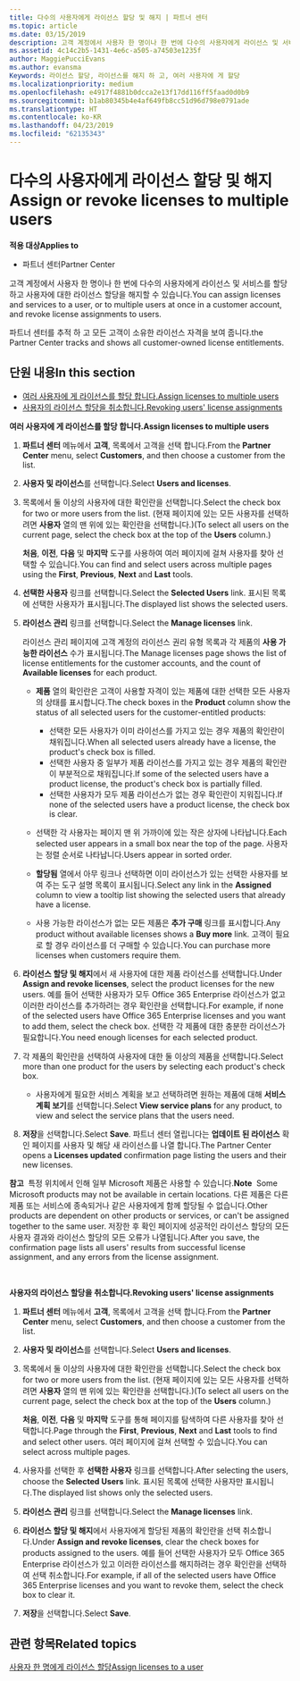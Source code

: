 ```yaml
---
title: 다수의 사용자에게 라이선스 할당 및 해지 | 파트너 센터
ms.topic: article
ms.date: 03/15/2019
description: 고객 계정에서 사용자 한 명이나 한 번에 다수의 사용자에게 라이선스 및 서비스를 할당하고 사용자에 대한 라이선스 할당을 해지할 수 있습니다.
ms.assetid: 4c14c2b5-1431-4e6c-a505-a74503e1235f
author: MaggiePucciEvans
ms.author: evansma
Keywords: 라이선스 할당, 라이선스를 해지 하 고, 여러 사용자에 게 할당
ms.localizationpriority: medium
ms.openlocfilehash: e4917f4881b0dcca2e13f17dd116ff5faad0d0b9
ms.sourcegitcommit: b1ab80345b4e4af649fb8cc51d96d798e0791ade
ms.translationtype: HT
ms.contentlocale: ko-KR
ms.lasthandoff: 04/23/2019
ms.locfileid: "62135343"
---
```

# <a name="assign-or-revoke-licenses-to-multiple-users"></a><span data-ttu-id="3daec-104">다수의 사용자에게 라이선스 할당 및 해지</span><span class="sxs-lookup"><span data-stu-id="3daec-104">Assign or revoke licenses to multiple users</span></span>

<span data-ttu-id="3daec-105">**적용 대상**</span><span class="sxs-lookup"><span data-stu-id="3daec-105">**Applies to**</span></span>

-  <span data-ttu-id="3daec-106">파트너 센터</span><span class="sxs-lookup"><span data-stu-id="3daec-106">Partner Center</span></span>

<span data-ttu-id="3daec-107">고객 계정에서 사용자 한 명이나 한 번에 다수의 사용자에게 라이선스 및 서비스를 할당하고 사용자에 대한 라이선스 할당을 해지할 수 있습니다.</span><span class="sxs-lookup"><span data-stu-id="3daec-107">You can assign licenses and services to a user, or to multiple users at once in a customer account, and revoke license assignments to users.</span></span>

<span data-ttu-id="3daec-108">파트너 센터를 추적 하 고 모든 고객이 소유한 라이선스 자격을 보여 줍니다.</span><span class="sxs-lookup"><span data-stu-id="3daec-108">the Partner Center tracks and shows all customer-owned license entitlements.</span></span>

## <a name="in-this-section"></a><span data-ttu-id="3daec-109">단원 내용</span><span class="sxs-lookup"><span data-stu-id="3daec-109">In this section</span></span>


-   [<span data-ttu-id="3daec-110">여러 사용자에 게 라이선스를 할당 합니다.</span><span class="sxs-lookup"><span data-stu-id="3daec-110">Assign licenses to multiple users</span></span>](#assign-licenses-to-groups)
-   [<span data-ttu-id="3daec-111">사용자의 라이선스 할당을 취소합니다.</span><span class="sxs-lookup"><span data-stu-id="3daec-111">Revoking users' license assignments</span></span>](#revoking-licenses)

<a href="" id="assign-licenses-to-groups"></a>
<span data-ttu-id="3daec-112">**여러 사용자에 게 라이선스를 할당 합니다.**</span><span class="sxs-lookup"><span data-stu-id="3daec-112">**Assign licenses to multiple users**</span></span>

1.  <span data-ttu-id="3daec-113">**파트너 센터** 메뉴에서 **고객**, 목록에서 고객을 선택 합니다.</span><span class="sxs-lookup"><span data-stu-id="3daec-113">From the **Partner Center** menu, select **Customers**, and then choose a customer from the list.</span></span>
2.  <span data-ttu-id="3daec-114">**사용자 및 라이선스**를 선택합니다.</span><span class="sxs-lookup"><span data-stu-id="3daec-114">Select **Users and licenses**.</span></span>
3.  <span data-ttu-id="3daec-115">목록에서 둘 이상의 사용자에 대한 확인란을 선택합니다.</span><span class="sxs-lookup"><span data-stu-id="3daec-115">Select the check box for two or more users from the list.</span></span> <span data-ttu-id="3daec-116">(현재 페이지에 있는 모든 사용자를 선택하려면 **사용자** 열의 맨 위에 있는 확인란을 선택합니다.)</span><span class="sxs-lookup"><span data-stu-id="3daec-116">(To select all users on the current page, select the check box at the top of the **Users** column.)</span></span>

    <span data-ttu-id="3daec-117">**처음**, **이전**, **다음** 및 **마지막** 도구를 사용하여 여러 페이지에 걸쳐 사용자를 찾아 선택할 수 있습니다.</span><span class="sxs-lookup"><span data-stu-id="3daec-117">You can find and select users across multiple pages using the **First**, **Previous**, **Next** and **Last** tools.</span></span>

4.  <span data-ttu-id="3daec-118">**선택한 사용자** 링크를 선택합니다.</span><span class="sxs-lookup"><span data-stu-id="3daec-118">Select the **Selected Users** link.</span></span> <span data-ttu-id="3daec-119">표시된 목록에 선택한 사용자가 표시됩니다.</span><span class="sxs-lookup"><span data-stu-id="3daec-119">The displayed list shows the selected users.</span></span>
5.  <span data-ttu-id="3daec-120">**라이선스 관리** 링크를 선택합니다.</span><span class="sxs-lookup"><span data-stu-id="3daec-120">Select the **Manage licenses** link.</span></span>

    <span data-ttu-id="3daec-121">라이선스 관리 페이지에 고객 계정의 라이선스 권리 유형 목록과 각 제품의 **사용 가능한 라이선스** 수가 표시됩니다.</span><span class="sxs-lookup"><span data-stu-id="3daec-121">The Manage licenses page shows the list of license entitlements for the customer accounts, and the count of **Available licenses** for each product.</span></span>

    -   <span data-ttu-id="3daec-122">**제품** 열의 확인란은 고객이 사용할 자격이 있는 제품에 대한 선택한 모든 사용자의 상태를 표시합니다.</span><span class="sxs-lookup"><span data-stu-id="3daec-122">The check boxes in the **Product** column show the status of all selected users for the customer-entitled products:</span></span>

        -   <span data-ttu-id="3daec-123">선택한 모든 사용자가 이미 라이선스를 가지고 있는 경우 제품의 확인란이 채워집니다.</span><span class="sxs-lookup"><span data-stu-id="3daec-123">When all selected users already have a license, the product's check box is filled.</span></span>
        -   <span data-ttu-id="3daec-124">선택한 사용자 중 일부가 제품 라이선스를 가지고 있는 경우 제품의 확인란이 부분적으로 채워집니다.</span><span class="sxs-lookup"><span data-stu-id="3daec-124">If some of the selected users have a product license, the product's check box is partially filled.</span></span>
        -   <span data-ttu-id="3daec-125">선택한 사용자가 모두 제품 라이선스가 없는 경우 확인란이 지워집니다.</span><span class="sxs-lookup"><span data-stu-id="3daec-125">If none of the selected users have a product license, the check box is clear.</span></span>
    -   <span data-ttu-id="3daec-126">선택한 각 사용자는 페이지 맨 위 가까이에 있는 작은 상자에 나타납니다.</span><span class="sxs-lookup"><span data-stu-id="3daec-126">Each selected user appears in a small box near the top of the page.</span></span> <span data-ttu-id="3daec-127">사용자는 정렬 순서로 나타납니다.</span><span class="sxs-lookup"><span data-stu-id="3daec-127">Users appear in sorted order.</span></span>

    -   <span data-ttu-id="3daec-128">**할당됨** 열에서 아무 링크나 선택하면 이미 라이선스가 있는 선택한 사용자를 보여 주는 도구 설명 목록이 표시됩니다.</span><span class="sxs-lookup"><span data-stu-id="3daec-128">Select any link in the **Assigned** column to view a tooltip list showing the selected users that already have a license.</span></span>

    -   <span data-ttu-id="3daec-129">사용 가능한 라이선스가 없는 모든 제품은 **추가 구매** 링크를 표시합니다.</span><span class="sxs-lookup"><span data-stu-id="3daec-129">Any product without available licenses shows a **Buy more** link.</span></span> <span data-ttu-id="3daec-130">고객이 필요로 할 경우 라이선스를 더 구매할 수 있습니다.</span><span class="sxs-lookup"><span data-stu-id="3daec-130">You can purchase more licenses when customers require them.</span></span>

6.  <span data-ttu-id="3daec-131">**라이선스 할당 및 해지**에서 새 사용자에 대한 제품 라이선스를 선택합니다.</span><span class="sxs-lookup"><span data-stu-id="3daec-131">Under **Assign and revoke licenses**, select the product licenses for the new users.</span></span> <span data-ttu-id="3daec-132">예를 들어 선택한 사용자가 모두 Office 365 Enterprise 라이선스가 없고 이러한 라이선스를 추가하려는 경우 확인란을 선택합니다.</span><span class="sxs-lookup"><span data-stu-id="3daec-132">For example, if none of the selected users have Office 365 Enterprise licenses and you want to add them, select the check box.</span></span> <span data-ttu-id="3daec-133">선택한 각 제품에 대한 충분한 라이선스가 필요합니다.</span><span class="sxs-lookup"><span data-stu-id="3daec-133">You need enough licenses for each selected product.</span></span>
7.  <span data-ttu-id="3daec-134">각 제품의 확인란을 선택하여 사용자에 대한 둘 이상의 제품을 선택합니다.</span><span class="sxs-lookup"><span data-stu-id="3daec-134">Select more than one product for the users by selecting each product's check box.</span></span>
    -   <span data-ttu-id="3daec-135">사용자에게 필요한 서비스 계획을 보고 선택하려면 원하는 제품에 대해 **서비스 계획 보기**를 선택합니다.</span><span class="sxs-lookup"><span data-stu-id="3daec-135">Select **View service plans** for any product, to view and select the service plans that the users need.</span></span>

8.  <span data-ttu-id="3daec-136">**저장**을 선택합니다.</span><span class="sxs-lookup"><span data-stu-id="3daec-136">Select **Save**.</span></span> <span data-ttu-id="3daec-137">파트너 센터 열립니다는 **업데이트 된 라이선스** 확인 페이지를 사용자 및 해당 새 라이선스를 나열 합니다.</span><span class="sxs-lookup"><span data-stu-id="3daec-137">The Partner Center opens a **Licenses updated** confirmation page listing the users and their new licenses.</span></span>

<span data-ttu-id="3daec-138">**참고**  특정 위치에서 인해 일부 Microsoft 제품은 사용할 수 있습니다.</span><span class="sxs-lookup"><span data-stu-id="3daec-138">**Note**  Some Microsoft products may not be available in certain locations.</span></span> <span data-ttu-id="3daec-139">다른 제품은 다른 제품 또는 서비스에 종속되거나 같은 사용자에게 함께 할당될 수 없습니다.</span><span class="sxs-lookup"><span data-stu-id="3daec-139">Other products are dependent on other products or services, or can't be assigned together to the same user.</span></span> <span data-ttu-id="3daec-140">저장한 후 확인 페이지에 성공적인 라이선스 할당의 모든 사용자 결과와 라이선스 할당의 모든 오류가 나열됩니다.</span><span class="sxs-lookup"><span data-stu-id="3daec-140">After you save, the confirmation page lists all users' results from successful license assignment, and any errors from the license assignment.</span></span>

 

<a href="" id="revoking-licenses"></a>
<span data-ttu-id="3daec-141">**사용자의 라이선스 할당을 취소합니다.**</span><span class="sxs-lookup"><span data-stu-id="3daec-141">**Revoking users' license assignments**</span></span>

1.  <span data-ttu-id="3daec-142">**파트너 센터** 메뉴에서 **고객**, 목록에서 고객을 선택 합니다.</span><span class="sxs-lookup"><span data-stu-id="3daec-142">From the **Partner Center** menu, select **Customers**, and then choose a customer from the list.</span></span>
2.  <span data-ttu-id="3daec-143">**사용자 및 라이선스**를 선택합니다.</span><span class="sxs-lookup"><span data-stu-id="3daec-143">Select **Users and licenses**.</span></span>
3.  <span data-ttu-id="3daec-144">목록에서 둘 이상의 사용자에 대한 확인란을 선택합니다.</span><span class="sxs-lookup"><span data-stu-id="3daec-144">Select the check box for two or more users from the list.</span></span> <span data-ttu-id="3daec-145">(현재 페이지에 있는 모든 사용자를 선택하려면 **사용자** 열의 맨 위에 있는 확인란을 선택합니다.)</span><span class="sxs-lookup"><span data-stu-id="3daec-145">(To select all users on the current page, select the check box at the top of the **Users** column.)</span></span>

    <span data-ttu-id="3daec-146">**처음**, **이전**, **다음** 및 **마지막** 도구를 통해 페이지를 탐색하여 다른 사용자를 찾아 선택합니다.</span><span class="sxs-lookup"><span data-stu-id="3daec-146">Page through the **First**, **Previous**, **Next** and **Last** tools to find and select other users.</span></span> <span data-ttu-id="3daec-147">여러 페이지에 걸쳐 선택할 수 있습니다.</span><span class="sxs-lookup"><span data-stu-id="3daec-147">You can select across multiple pages.</span></span>

4.  <span data-ttu-id="3daec-148">사용자를 선택한 후 **선택한 사용자** 링크를 선택합니다.</span><span class="sxs-lookup"><span data-stu-id="3daec-148">After selecting the users, choose the **Selected Users** link.</span></span> <span data-ttu-id="3daec-149">표시된 목록에 선택한 사용자만 표시됩니다.</span><span class="sxs-lookup"><span data-stu-id="3daec-149">The displayed list shows only the selected users.</span></span>
5.  <span data-ttu-id="3daec-150">**라이선스 관리** 링크를 선택합니다.</span><span class="sxs-lookup"><span data-stu-id="3daec-150">Select the **Manage licenses** link.</span></span>
6.  <span data-ttu-id="3daec-151">**라이선스 할당 및 해지**에서 사용자에게 할당된 제품의 확인란을 선택 취소합니다.</span><span class="sxs-lookup"><span data-stu-id="3daec-151">Under **Assign and revoke licenses**, clear the check boxes for products assigned to the users.</span></span> <span data-ttu-id="3daec-152">예를 들어 선택한 사용자가 모두 Office 365 Enterprise 라이선스가 있고 이러한 라이선스를 해지하려는 경우 확인란을 선택하여 선택 취소합니다.</span><span class="sxs-lookup"><span data-stu-id="3daec-152">For example, if all of the selected users have Office 365 Enterprise licenses and you want to revoke them, select the check box to clear it.</span></span>
7.  <span data-ttu-id="3daec-153">**저장**을 선택합니다.</span><span class="sxs-lookup"><span data-stu-id="3daec-153">Select **Save**.</span></span>

## <a name="related-topics"></a><span data-ttu-id="3daec-154">관련 항목</span><span class="sxs-lookup"><span data-stu-id="3daec-154">Related topics</span></span>


[<span data-ttu-id="3daec-155">사용자 한 명에게 라이선스 할당</span><span class="sxs-lookup"><span data-stu-id="3daec-155">Assign licenses to a user</span></span>](assign-licenses-to-users.md)

 

 



